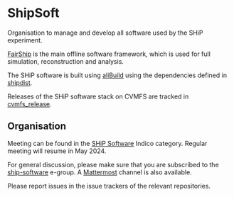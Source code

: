 # ShipSoft 

Organisation to manage and develop all software used by the SHiP experiment.

[FairShip](https://github.com/ShipSoft/FairShip) is the main offline software framework, which is used for full simulation, reconstruction and analysis.

The SHiP software is built using [aliBuild](https://github.com/alisw/alibuild) using the dependencies defined in [shipdist](https://github.com/ShipSoft/shipdist).

Releases of the SHiP software stack on CVMFS are tracked in [cvmfs_release](https://github.com/ShipSoft/cvmfs_release).

## Organisation

Meeting can be found in the [SHiP Software](https://indico.cern.ch/category/9389/) Indico category. Regular meeting will resume in May 2024.

For general discussion, please make sure that you are subscribed to the [ship-software](https://e-groups.cern.ch/e-groups/Egroup.do?egroupId=10124506) e-group. A [Mattermost](https://mattermost.web.cern.ch/ship/channels/software) channel is also available.

Please report issues in the issue trackers of the relevant repositories.
